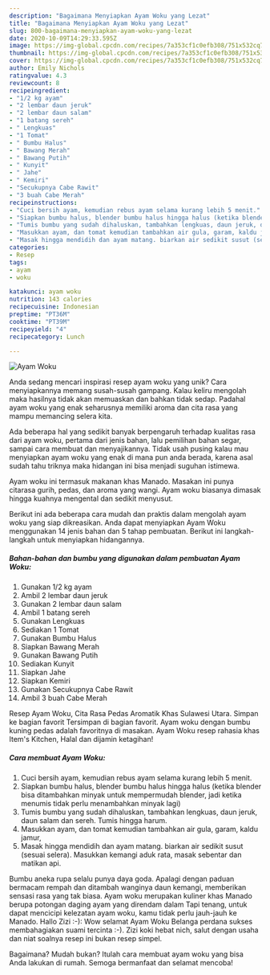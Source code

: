 ```yaml
---
description: "Bagaimana Menyiapkan Ayam Woku yang Lezat"
title: "Bagaimana Menyiapkan Ayam Woku yang Lezat"
slug: 800-bagaimana-menyiapkan-ayam-woku-yang-lezat
date: 2020-10-09T14:29:33.595Z
image: https://img-global.cpcdn.com/recipes/7a353cf1c0efb308/751x532cq70/ayam-woku-foto-resep-utama.jpg
thumbnail: https://img-global.cpcdn.com/recipes/7a353cf1c0efb308/751x532cq70/ayam-woku-foto-resep-utama.jpg
cover: https://img-global.cpcdn.com/recipes/7a353cf1c0efb308/751x532cq70/ayam-woku-foto-resep-utama.jpg
author: Emily Nichols
ratingvalue: 4.3
reviewcount: 8
recipeingredient:
- "1/2 kg ayam"
- "2 lembar daun jeruk"
- "2 lembar daun salam"
- "1 batang sereh"
- " Lengkuas"
- "1 Tomat"
- " Bumbu Halus"
- " Bawang Merah"
- " Bawang Putih"
- " Kunyit"
- " Jahe"
- " Kemiri"
- "Secukupnya Cabe Rawit"
- "3 buah Cabe Merah"
recipeinstructions:
- "Cuci bersih ayam, kemudian rebus ayam selama kurang lebih 5 menit."
- "Siapkan bumbu halus, blender bumbu halus hingga halus (ketika blender bisa ditambahkan minyak untuk mempermudah blender, jadi ketika menumis tidak perlu menambahkan minyak lagi)"
- "Tumis bumbu yang sudah dihaluskan, tambahkan lengkuas, daun jeruk, daun salam dan sereh. Tumis hingga harum."
- "Masukkan ayam, dan tomat kemudian tambahkan air gula, garam, kaldu jamur,"
- "Masak hingga mendidih dan ayam matang. biarkan air sedikit susut (sesuai selera). Masukkan kemangi aduk rata, masak sebentar dan matikan api."
categories:
- Resep
tags:
- ayam
- woku

katakunci: ayam woku 
nutrition: 143 calories
recipecuisine: Indonesian
preptime: "PT36M"
cooktime: "PT39M"
recipeyield: "4"
recipecategory: Lunch

---
```



![Ayam Woku](https://img-global.cpcdn.com/recipes/7a353cf1c0efb308/751x532cq70/ayam-woku-foto-resep-utama.jpg)

Anda sedang mencari inspirasi resep ayam woku yang unik? Cara menyiapkannya memang susah-susah gampang. Kalau keliru mengolah maka hasilnya tidak akan memuaskan dan bahkan tidak sedap. Padahal ayam woku yang enak seharusnya memiliki aroma dan cita rasa yang mampu memancing selera kita.

Ada beberapa hal yang sedikit banyak berpengaruh terhadap kualitas rasa dari ayam woku, pertama dari jenis bahan, lalu pemilihan bahan segar, sampai cara membuat dan menyajikannya. Tidak usah pusing kalau mau menyiapkan ayam woku yang enak di mana pun anda berada, karena asal sudah tahu triknya maka hidangan ini bisa menjadi suguhan istimewa.

Ayam woku ini termasuk makanan khas Manado. Masakan ini punya citarasa gurih, pedas, dan aroma yang wangi. Ayam woku biasanya dimasak hingga kuahnya mengental dan sedikit menyusut.


Berikut ini ada beberapa cara mudah dan praktis dalam mengolah ayam woku yang siap dikreasikan. Anda dapat menyiapkan Ayam Woku menggunakan 14 jenis bahan dan 5 tahap pembuatan. Berikut ini langkah-langkah untuk menyiapkan hidangannya.

<!--inarticleads1-->

##### Bahan-bahan dan bumbu yang digunakan dalam pembuatan Ayam Woku:

1. Gunakan 1/2 kg ayam
1. Ambil 2 lembar daun jeruk
1. Gunakan 2 lembar daun salam
1. Ambil 1 batang sereh
1. Gunakan  Lengkuas
1. Sediakan 1 Tomat
1. Gunakan  Bumbu Halus
1. Siapkan  Bawang Merah
1. Gunakan  Bawang Putih
1. Sediakan  Kunyit
1. Siapkan  Jahe
1. Siapkan  Kemiri
1. Gunakan Secukupnya Cabe Rawit
1. Ambil 3 buah Cabe Merah


Resep Ayam Woku, Cita Rasa Pedas Aromatik Khas Sulawesi Utara. Simpan ke bagian favorit Tersimpan di bagian favorit. Ayam woku dengan bumbu kuning pedas adalah favoritnya di masakan. Ayam Woku resep rahasia khas Item&#39;s Kitchen, Halal dan dijamin ketagihan! 

<!--inarticleads2-->

##### Cara membuat Ayam Woku:

1. Cuci bersih ayam, kemudian rebus ayam selama kurang lebih 5 menit.
1. Siapkan bumbu halus, blender bumbu halus hingga halus (ketika blender bisa ditambahkan minyak untuk mempermudah blender, jadi ketika menumis tidak perlu menambahkan minyak lagi)
1. Tumis bumbu yang sudah dihaluskan, tambahkan lengkuas, daun jeruk, daun salam dan sereh. Tumis hingga harum.
1. Masukkan ayam, dan tomat kemudian tambahkan air gula, garam, kaldu jamur,
1. Masak hingga mendidih dan ayam matang. biarkan air sedikit susut (sesuai selera). Masukkan kemangi aduk rata, masak sebentar dan matikan api.


Bumbu aneka rupa selalu punya daya goda. Apalagi dengan paduan bermacam rempah dan ditambah wanginya daun kemangi, memberikan sensasi rasa yang tak biasa. Ayam woku merupakan kuliner khas Manado berupa potongan daging ayam yang direndam dalam Tapi tenang, untuk dapat mencicipi kelezatan ayam woku, kamu tidak perlu jauh-jauh ke Manado. Hallo Zizi :-): Wow selamat Ayam Woku Belanga perdana sukses membahagiakan suami tercinta :-). Zizi koki hebat nich, salut dengan usaha dan niat soalnya resep ini bukan resep simpel. 

Bagaimana? Mudah bukan? Itulah cara membuat ayam woku yang bisa Anda lakukan di rumah. Semoga bermanfaat dan selamat mencoba!
